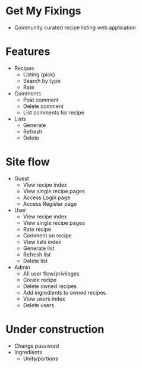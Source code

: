 # Get My Fixings
- Community curated recipe listing web application

# Features
- Recipes
  - Listing (pick)
  - Search by type
  - Rate
- Comments
  - Post comment
  - Delete comment
  - List comments for recipe
- Lists
  - Generate
  - Refresh
  - Delete

# Site flow
- Guest
  - View recipe index
  - View single recipe pages
  - Access Login page
  - Access Register page
- User
  - View recipe index
  - View single recipe pages
  - Rate recipe
  - Comment on recipe
  - View lists index
  - Generate list
  - Refresh list
  - Delete list
- Admin
  - All user flow/privileges
  - Create recipe
  - Delete owned recipes
  - Add ingredients to owned recipes
  - View users index
  - Delete users

# Under construction
- Change password
- Ingredients
  - Units/portions